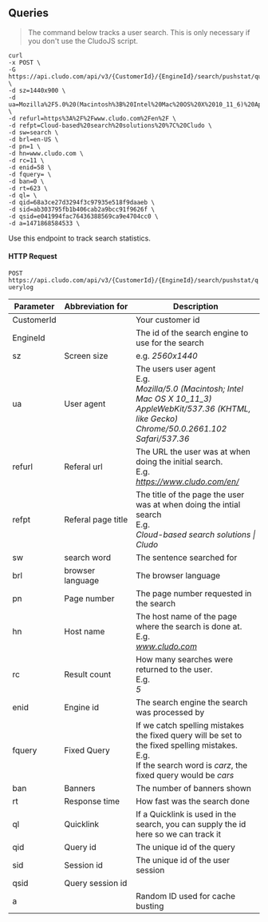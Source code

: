 <h2 id="tracking_queries">Queries</h2>

> The command below tracks a user search. This is only necessary if you don't use the CludoJS script.

```shell
curl
-x POST \
-G https://api.cludo.com/api/v3/{CustomerId}/{EngineId}/search/pushstat/querylog \
-d sz=1440x900 \
-d ua=Mozilla%2F5.0%20(Macintosh%3B%20Intel%20Mac%20OS%20X%2010_11_6)%20AppleWebKit%2F537.36%20(KHTML%2C%20like%20Gecko)%20Chrome%2F52.0.2743.116%20Safari%2F537.36 \
-d refurl=https%3A%2F%2Fwww.cludo.com%2Fen%2F \
-d refpt=Cloud-based%20search%20solutions%20%7C%20Cludo \
-d sw=search \
-d brl=en-US \
-d pn=1 \
-d hn=www.cludo.com \
-d rc=11 \
-d enid=58 \
-d fquery= \
-d ban=0 \
-d rt=623 \
-d ql= \
-d qid=68a3ce27d3294f3c97935e518f9daaeb \
-d sid=ab303795fb1b406cab2a9bcc91f9626f \
-d qsid=e041994fac76436388569ca9e4704cc0 \
-d a=1471868584533 \
```

Use this endpoint to track search statistics.

#### HTTP Request

`POST https://api.cludo.com/api/v3/{CustomerId}/{EngineId}/search/pushstat/querylog`

Parameter | Abbreviation&nbsp;for | Description
----- | ------ | ------
CustomerId  |                       | Your customer id
EngineId    |                       | The id of the search engine to use for the search
sz          | Screen size           | e.g. *2560x1440*
ua          | User agent            | The users user agent<br>E.g.<br>*Mozilla/5.0 (Macintosh; Intel Mac OS X 10_11_3) AppleWebKit/537.36 (KHTML, like Gecko) Chrome/50.0.2661.102 Safari/537.36*
refurl      | Referal url           | The URL the user was at when doing the initial search.<br>E.g.<br>*https://www.cludo.com/en/*
refpt       | Referal page title    | The title of the page the user was at when doing the intial search<br>E.g.<br>*Cloud-based search solutions &#124; Cludo*
sw          | search word           | The sentence searched for
brl         | browser language      | The browser language
pn          | Page number           | The page number requested in the search
hn          | Host name             | The host name of the page where the search is done at.<br>E.g.<br>*www.cludo.com*
rc          | Result count          | How many searches were returned to the user.<br>E.g.<br>*5*
enid        | Engine id             | The search engine the search was processed by
fquery      | Fixed Query           | If we catch spelling mistakes the fixed query will be set to the fixed spelling mistakes.<br>E.g.<br>If the search word is *carz*, the fixed query would be *cars*
ban         | Banners               | The number of banners shown
rt          | Response time         | How fast was the search done
ql          | Quicklink             | If a Quicklink is used in the search, you can supply the id here so we can track it
qid         | Query id              | The unique id of the query
sid         | Session id            | The unique id of the user session
qsid        | Query session id      | 
a           |                       | Random ID used for cache busting